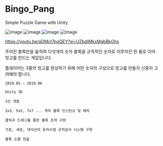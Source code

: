 # Bingo_Pang
Simple Puzzle Game with Unity

![image](https://github.com/Sophriel/DongleDongle_Dongleee/assets/32302066/38fecaf9-ff50-46ca-8128-41af3af79aa6)
![image](https://github.com/Sophriel/DongleDongle_Dongleee/assets/32302066/007f6793-6b6d-4435-a6a4-a89fb686cfe3)
![image](https://github.com/Sophriel/DongleDongle_Dongleee/assets/32302066/44dc196f-fa5a-4266-bc22-938dbc1d1474)
![image](https://github.com/Sophriel/DongleDongle_Dongleee/assets/32302066/d3233015-4a76-4b68-a062-82386e7f082c)


https://youtu.be/aDMct7nqQEY?si=UZbdIMkxMgbBkGhs

주어진 블록만을 움직여 다섯개의 숫자 블록을 규칙적인 숫자로 이루어진 한 줄로 이어 빙고를 만드는 게임입니다.

플레이어는 3줄의 빙고를 완성하기 위해 어떤 숫자의 구성으로 빙고를 만들지 신중히 고려해야 합니다.

	2019.05 ~ 2019.06
 
	Unity 3D
 
	1인 개발
 
	3x3, 5x5, 7x7 ... 개의 블록 인스턴싱 및 배치
 
	클릭과 드래그를 통한 블록 조작 구현
 
	가로, 세로, 대각선의 등차수열 규칙검사 시스템 구현
 
	블록 소멸 연출
